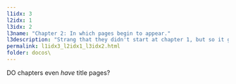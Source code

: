 ```yaml
---
l1idx: 3
l2idx: 1
l3idx: 2
l3name: "Chapter 2: In which pages begin to appear."
l3description: "Strang that they didn't start at chapter 1, but so it goes...."
permalink: l1idx3_l2idx1_l3idx2.html
folder: docos\
---
```


DO chapters even *have* title pages?